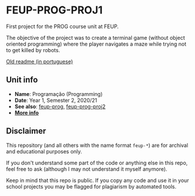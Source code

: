 # FEUP-PROG-PROJ1

First project for the PROG course unit at FEUP.

The objective of the project was to create a terminal game (without object oriented programming) where the player navigates a maze while trying not to get killed by robots.

[Old readme (in portuguese)](ReadMe.txt)

## Unit info

* **Name**: Programação (Programming)
* **Date**: Year 1, Semester 2, 2020/21
* **See also**: [feup-prog](https://github.com/jonny4547/feup-prog), [feup-prog-proj2](https://github.com/jonny4547/feup-prog-proj2)
* [**More info**](https://sigarra.up.pt/feup/ucurr_geral.ficha_uc_view?pv_ocorrencia_id=459468)

## Disclaimer

This repository (and all others with the name format `feup-*`) are for archival and educational purposes only.

If you don't understand some part of the code or anything else in this repo, feel free to ask (although I may not understand it myself anymore).

Keep in mind that this repo is public. If you copy any code and use it in your school projects you may be flagged for plagiarism by automated tools.
